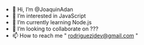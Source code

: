 - 👋 Hi, I’m @JoaquinAdan
- 👀 I’m interested in JavaScript
- 🌱 I’m currently learning Node.js
- 💞️ I’m looking to collaborate on ???
- 📫 How to reach me " rodriguezjdev@gmail.com "

<!---
JoaquinAdan/JoaquinAdan is a ✨ special ✨ repository because its `README.md` (this file) appears on your GitHub profile.
You can click the Preview link to take a look at your changes.
--->
